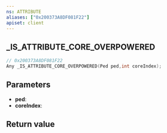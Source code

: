 ```yaml
---
ns: ATTRIBUTE
aliases: ["0x200373A8DF081F22"]
apiset: client
---
```

## _IS_ATTRIBUTE_CORE_OVERPOWERED

```c
// 0x200373A8DF081F22
Any _IS_ATTRIBUTE_CORE_OVERPOWERED(Ped ped,int coreIndex);
```


## Parameters
* **ped**:
* **coreIndex**:

## Return value

